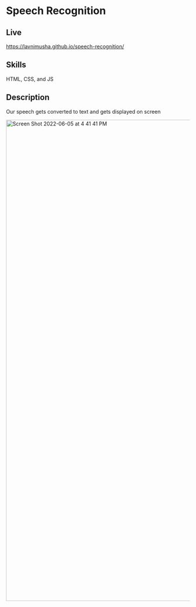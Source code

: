  # Speech Recognition
 
## Live
https://lavnimusha.github.io/speech-recognition/

## Skills
HTML, CSS, and JS

## Description
Our speech gets converted to text and gets displayed on screen

<img width="1314" alt="Screen Shot 2022-06-05 at 4 41 41 PM" src="https://user-images.githubusercontent.com/40901373/172075414-25c9a939-419c-403b-8b3e-e4ed1311f2d4.png">
